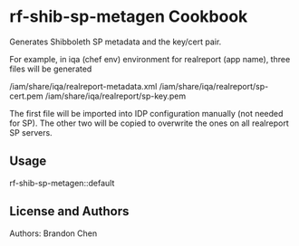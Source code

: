 rf-shib-sp-metagen Cookbook
===================
Generates Shibboleth SP metadata and the key/cert pair.

For example, in iqa (chef env) environment for realreport (app name), three files will be generated

/iam/share/iqa/realreport-metadata.xml
/iam/share/iqa/realreport/sp-cert.pem
/iam/share/iqa/realreport/sp-key.pem

The first file will be imported into IDP configuration manually (not needed for SP). The other two will be copied to overwrite the ones on all realreport SP servers.

Usage
-----
rf-shib-sp-metagen::default


License and Authors
-------------------
Authors: Brandon Chen
